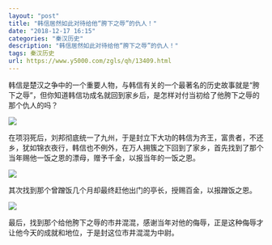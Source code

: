 ```yaml
---
layout: "post"
title: "韩信居然如此对待给他“胯下之辱”的仇人！"
date: "2018-12-17 16:15"
categories: "秦汉历史"
description: "韩信居然如此对待给他“胯下之辱”的仇人！"
tags: 秦汉历史
url: https://www.y5000.com/zgls/qh/13409.html
---
```






韩信是楚汉之争中的一个重要人物，与韩信有关的一个最著名的历史故事就是“胯下之辱”，但你知道韩信功成名就回到家乡后，是怎样对付当初给了他胯下之辱的那个仇人的吗？

![](https://img.y5000.com/uploads/allimg/170214/1140062L9-0.jpg)

在项羽死后，刘邦彻底统一了九州，于是封立下大功的韩信为齐王，富贵者，不还乡，犹如锦衣夜行，韩信也不例外，在万人拥簇之下回到了家乡，首先找到了那个当年赐他一饭之恩的漂母，赠予千金，以报当年的一饭之恩。

![](https://img.y5000.com/uploads/allimg/170214/8-1F214113342201.jpg)

其次找到那个曾蹭饭几个月却最终赶他出门的亭长，授赐百金，以报蹭饭之恩。

![](https://img.y5000.com/uploads/allimg/170214/8-1F214113351258.jpg)

最后，找到那个给他胯下之辱的市井混混，感谢当年对他的侮辱，正是这种侮辱才让他今天的成就和地位，于是封这位市井混混为中尉。
